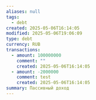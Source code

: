 ```yaml
---
aliases: null
tags:
  - debt
created: 2025-05-06T16:14:05
modified: 2025-05-06T19:06:09
type: debt
currency: RUB
transactions:
  - amount: 100000000
    comment: ""
    created: 2025-05-06T16:14:05
  - amount: -2000000
    comment: test
    created: 2025-05-06T16:14:05
summary: Пассивный доход
---
```

